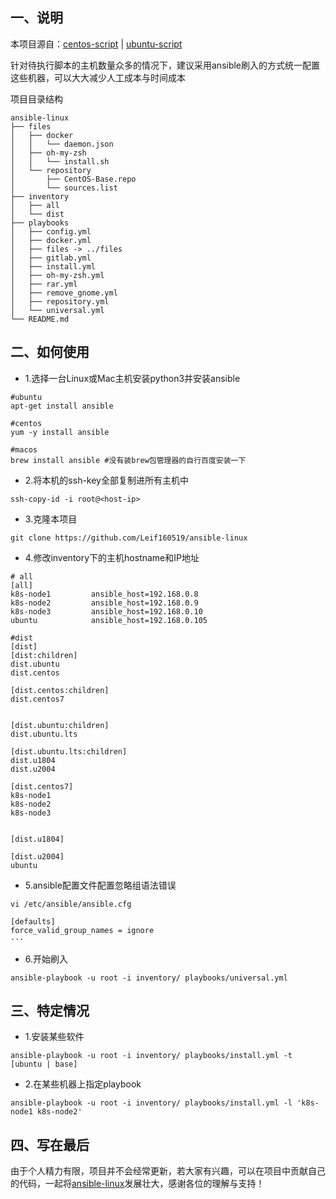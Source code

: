## 一、说明
本项目源自：[centos-script](https://github.com/Leif160519/centos-script) | [ubuntu-script](https://github.com/Leif160519/ubuntu-script)

针对待执行脚本的主机数量众多的情况下，建议采用ansible刷入的方式统一配置这些机器，可以大大减少人工成本与时间成本

项目目录结构
```
ansible-linux
├── files
│   ├── docker
│   │   └── daemon.json
│   ├── oh-my-zsh
│   │   └── install.sh
│   └── repository
│       ├── CentOS-Base.repo
│       └── sources.list
├── inventory
│   ├── all
│   └── dist
├── playbooks
│   ├── config.yml
│   ├── docker.yml
│   ├── files -> ../files
│   ├── gitlab.yml
│   ├── install.yml
│   ├── oh-my-zsh.yml
│   ├── rar.yml
│   ├── remove_gnome.yml
│   ├── repository.yml
│   └── universal.yml
└── README.md
```

## 二、如何使用

- 1.选择一台Linux或Mac主机安装python3并安装ansible
```
#ubuntu
apt-get install ansible

#centos
yum -y install ansible

#macos
brew install ansible #没有装brew包管理器的自行百度安装一下
```

- 2.将本机的ssh-key全部复制进所有主机中
```
ssh-copy-id -i root@<host-ip>
```

- 3.克隆本项目
```
git clone https://github.com/Leif160519/ansible-linux
```

- 4.修改inventory下的主机hostname和IP地址
```
# all
[all]
k8s-node1         ansible_host=192.168.0.8
k8s-node2         ansible_host=192.168.0.9
k8s-node3         ansible_host=192.168.0.10
ubuntu            ansible_host=192.168.0.105

#dist
[dist]
[dist:children]
dist.ubuntu
dist.centos

[dist.centos:children]
dist.centos7


[dist.ubuntu:children]
dist.ubuntu.lts

[dist.ubuntu.lts:children]
dist.u1804
dist.u2004

[dist.centos7]
k8s-node1
k8s-node2
k8s-node3


[dist.u1804]

[dist.u2004]
ubuntu
```

- 5.ansible配置文件配置忽略组语法错误
```
vi /etc/ansible/ansible.cfg

[defaults]
force_valid_group_names = ignore
···

```
- 6.开始刷入
```
ansible-playbook -u root -i inventory/ playbooks/universal.yml
```

## 三、特定情况
- 1.安装某些软件
```
ansible-playbook -u root -i inventory/ playbooks/install.yml -t [ubuntu | base] 
```

- 2.在某些机器上指定playbook
```
ansible-playbook -u root -i inventory/ playbooks/install.yml -l 'k8s-node1 k8s-node2'
```

## 四、写在最后
由于个人精力有限，项目并不会经常更新，若大家有兴趣，可以在项目中贡献自己的代码，一起将[ansible-linux](https://github.com/Leif160519/ansible-linux)发展壮大，感谢各位的理解与支持！
